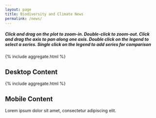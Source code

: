 ```yaml
---
layout: page
title: Biodiversity and Climate News
permalink: /news/
---
```


<h5>
Click and drag on the plot to zoom-in. Double-click to zoom-out. Click and drag the axis to pan along one axis. Double click on the legend to select a series. Single click on the legend to add series for comparison
</h5>



  {% include aggregate.html %}
 
<div class="desktop">
	<h2>Desktop Content</h2>
	 {% include aggregate.html %}
</div>

<!-- Content for mobile devices -->
<div class="mobile">
	<h2>Mobile Content</h2>
	<p>Lorem ipsum dolor sit amet, consectetur adipiscing elit.</p>
</div>

<!-- Styles for desktop and mobile devices -->
<style>
	.desktop {
		display: block;
	}
	@media only screen and (max-width: 800px) {
		.mobile {
			display: block;
		}
		.desktop {
			display: none;
		}
	}
</style>
